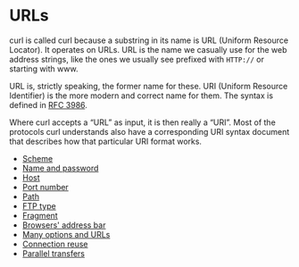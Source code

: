 # URLs

curl is called curl because a substring in its name is URL (Uniform Resource
Locator). It operates on URLs. URL is the name we casually use for the web
address strings, like the ones we usually see prefixed with `HTTP://` or
starting with www.

URL is, strictly speaking, the former name for these. URI (Uniform Resource
Identifier) is the more modern and correct name for them. The syntax is
defined in [RFC 3986](https://www.ietf.org/rfc/rfc3986.txt).

Where curl accepts a “URL” as input, it is then really a “URI”. Most of the
protocols curl understands also have a corresponding URI syntax document that
describes how that particular URI format works.

* [Scheme](urls/scheme.md)
* [Name and password](urls/auth.md)
* [Host](urls/host.md)
* [Port number](urls/port.md)
* [Path](urls/path.md)
* [FTP type](urls/ftptype.md)
* [Fragment](urls/fragment.md)
* [Browsers' address bar](urls/browsers.md)
* [Many options and URLs](urls/options.md)
* [Connection reuse](urls/connreuse.md)
* [Parallel transfers](urls/parallel.md)
